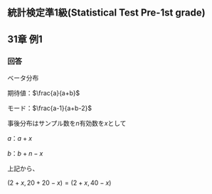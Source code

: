 ## 統計検定準1級(Statistical Test Pre-1st grade)
## 31章 例1
### 回答

ベータ分布

期待値：$\frac{a}{a+b}$

モード：$\frac{a-1}{a+b-2}$

事後分布はサンプル数を$n$有効数を$x$として

$a$：$a+x$

$b$：$b+n-x$

上記から、

$(2+x, 20+20-x) = (2+x, 40-x)$